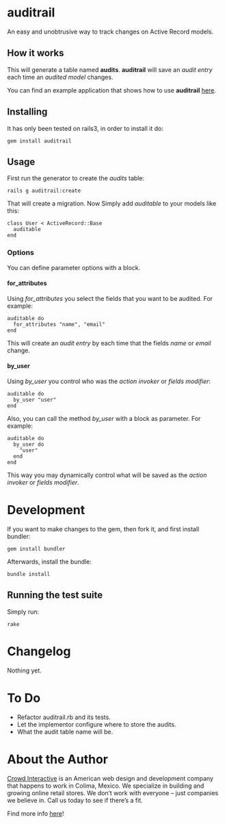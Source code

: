 # auditrail
An easy and unobtrusive way to track changes on Active Record models.


## How it works
This will generate a table named **audits**. **auditrail** will save an *audit entry* each time 
an *audited model* changes.

You can find an example application that shows how to use **auditrail** 
[here](https://github.com/MGalv/auditrails_test_app).


## Installing
It has only been tested on rails3, in order to install it do:

    gem install auditrail


## Usage
First run the generator to create the *audits* table:
  
    rails g auditrail:create

That will create a migration. Now Simply add *auditable* to your models like this:

    class User < ActiveRecord::Base
      auditable
    end


### Options
You can define parameter options with a block.

#### for_attributes
Using *for_attributes* you select the fields that you want to be audited. For example:

    auditable do
      for_attributes "name", "email"
    end

This will create an *audit entry* by each time that the fields *name* or *email* change.

#### by_user
Using *by_user* you control who was the *action invoker* or *fields modifier*:

    auditable do
      by_user "user"
    end

Also, you can call the method *by_user* with a block as parameter. For example:

    auditable do
      by_user do
        "user"
      end
    end

This way you may dynamically control what will be saved as the *action invoker* or 
*fields modifier*.


# Development
If you want to make changes to the gem, then fork it, and first install bundler:

    gem install bundler

Afterwards, install the bundle:

    bundle install


## Running the test suite
Simply run:

    rake


# Changelog
Nothing yet.


# To Do
* Refactor auditrail.rb and its tests.
* Let the implementor configure where to store the audits.
* What the audit table name will be.

# About the Author
[Crowd Interactive](http://www.crowdint.com) is an American web design and development 
company that happens to work in Colima, Mexico. We specialize in building and growing 
online retail stores. We don’t work with everyone – just companies we believe in. Call 
us today to see if there’s a fit.

Find more info [here](http://www.crowdint.com)!
